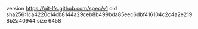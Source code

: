 version https://git-lfs.github.com/spec/v1
oid sha256:1ca4220c14cb8144a29ceb8b499bda85eec6dbf416104c2c4a2e2198b2a40944
size 6458
